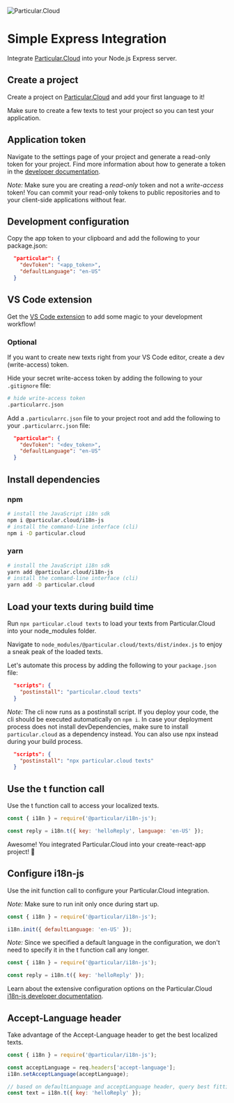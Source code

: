 ![Particular.Cloud](https://s3-us-west-1.amazonaws.com/particular.cloud/logo.png)

# Simple Express Integration

Integrate [Particular.Cloud](https://particular.cloud/) into your Node.js Express server.

## Create a project

Create a project on [Particular.Cloud](https://particular.cloud/) and add your first language to it!

Make sure to create a few texts to test your project so you can test your application.

## Application token

Navigate to the settings page of your project and generate a read-only token for your project. Find more information about how to generate a token in the [developer documentation](https://particular.cloud/documentation/developers).

*Note:* Make sure you are creating a *read-only* token and not a *write-access* token! You can commit your read-only tokens to public repositories and to your client-side applications without fear.

## Development configuration

Copy the app token to your clipboard and add the following to your package.json:

```json
  "particular": {
    "devToken": "<app_token>",
    "defaultLanguage": "en-US"
  }
```

## VS Code extension

Get the [VS Code extension](https://marketplace.visualstudio.com/items?itemName=particular-cloud.particular-cloud) to add some magic to your development workflow!

### Optional

If you want to create new texts right from your VS Code editor, create a dev (write-access) token. 

Hide your secret write-access token by adding the following to your `.gitignore` file:

```bash
# hide write-access token
.particularrc.json
```

Add a `.particularrc.json` file to your project root and add the following to your `.particularrc.json` file:

```json
  "particular": {
    "devToken": "<dev_token>",
    "defaultLanguage": "en-US"
  }
```

## Install dependencies

### npm

```bash
# install the JavaScript i18n sdk
npm i @particular.cloud/i18n-js
# install the command-line interface (cli)
npm i -D particular.cloud
```

### yarn

```bash
# install the JavaScript i18n sdk
yarn add @particular.cloud/i18n-js
# install the command-line interface (cli)
yarn add -D particular.cloud
```

## Load your texts during build time

Run `npx particular.cloud texts` to load your texts from Particular.Cloud into your node_modules folder.

Navigate to `node_modules/@particular.cloud/texts/dist/index.js` to enjoy a sneak peak of the loaded texts.

Let's automate this process by adding the following to your `package.json` file:

```json
  "scripts": {
    "postinstall": "particular.cloud texts"
  }
```

*Note:* The cli now runs as a postinstall script. If you deploy your code, the cli should be executed automatically on `npm i`. In case your deployment process does not install devDependencies, make sure to install `particular.cloud` as a dependency instead. You can also use npx instead during your build process.

```json
  "scripts": {
    "postinstall": "npx particular.cloud texts"
  }
```

## Use the t function call

Use the t function call to access your localized texts.

```js
const { i18n } = require('@particular/i18n-js');

const reply = i18n.t({ key: 'helloReply', language: 'en-US' });
```

Awesome! You integrated Particular.Cloud into your create-react-app project! 🎉

## Configure i18n-js

Use the init function call to configure your Particular.Cloud integration.

*Note:* Make sure to run init only once during start up.

```js
const { i18n } = require('@particular/i18n-js');

i18n.init({ defaultLanguage: 'en-US' });
```

*Note:* Since we specified a default language in the configuration, we don't need to specify it in the t function call any longer.

```js
const { i18n } = require('@particular/i18n-js');

const reply = i18n.t({ key: 'helloReply' });
```

Learn about the extensive configuration options on the Particular.Cloud [i18n-js developer documentation](https://particular.cloud/documentation/developers/js/init).

## Accept-Language header

Take advantage of the Accept-Language header to get the best localized texts.

```js
const { i18n } = require('@particular/i18n-js');

const acceptLanguage = req.headers['accept-language'];
i18n.setAcceptLanguage(acceptLanguage);

// based on defaultLanguage and acceptLanguage header, query best fitting localized text
const text = i18n.t({ key: 'helloReply' });
```